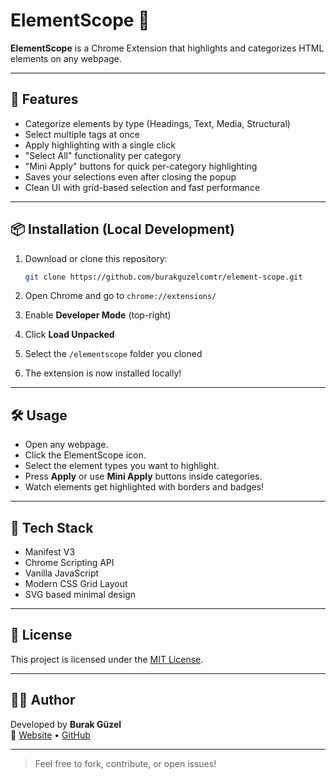 # ElementScope 🔎

**ElementScope** is a Chrome Extension that highlights and categorizes HTML elements on any webpage.

---

## 🚀 Features

- Categorize elements by type (Headings, Text, Media, Structural)
- Select multiple tags at once
- Apply highlighting with a single click
- "Select All" functionality per category
- "Mini Apply" buttons for quick per-category highlighting
- Saves your selections even after closing the popup
- Clean UI with grid-based selection and fast performance

---

## 📦 Installation (Local Development)

1. Download or clone this repository:
    ```bash
    git clone https://github.com/burakguzelcomtr/element-scope.git
    ```

2. Open Chrome and go to `chrome://extensions/`
3. Enable **Developer Mode** (top-right)
4. Click **Load Unpacked**
5. Select the `/elementscope` folder you cloned
6. The extension is now installed locally!

---

## 🛠 Usage

- Open any webpage.
- Click the ElementScope icon.
- Select the element types you want to highlight.
- Press **Apply** or use **Mini Apply** buttons inside categories.
- Watch elements get highlighted with borders and badges!

---

## 🧩 Tech Stack

- Manifest V3
- Chrome Scripting API
- Vanilla JavaScript
- Modern CSS Grid Layout
- SVG based minimal design

---

## 📄 License

This project is licensed under the [MIT License](LICENSE).

---

## 👨‍💻 Author

Developed by **Burak Güzel**  
🔗 [Website](https://burakguzel.com) • [GitHub](https://github.com/burakguzelcomtr)

---

> Feel free to fork, contribute, or open issues!
